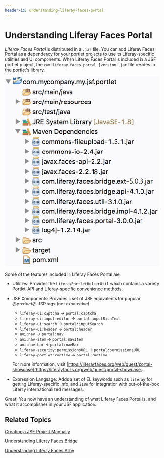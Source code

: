 ```yaml
---
header-id: understanding-liferay-faces-portal
---
```


# Understanding Liferay Faces Portal

*Liferay Faces Portal* is distributed in a `.jar` file. You can add Liferay
Faces Portal as a dependency for your portlet projects to use its
Liferay-specific utilities and UI components. When Liferay Faces Portal is
included in a JSF portlet project, the `com.liferay.faces.portal.[version].jar`
file resides in the portlet's library. 

![Figure 1: The required `.jar` files are downloaded for your JSF portlet based on the JSF UI Component Suite you configured.](../../images/jsf-jars-package-explorer.png)

Some of the features included in Liferay Faces Portal are: 

- Utilities: Provides the `LiferayPortletHelperUtil` which contains a variety
  Portlet-API and Liferay-specific convenience methods.

- JSF Components: Provides a set of JSF equivalents for popular @product@ JSP
  tags (not exhaustive):
    - `liferay-ui:captcha` &rarr; `portal:captcha`
    - `liferay-ui:input-editor` &rarr; `portal:inputRichText`
    - `liferay-ui:search` &rarr; `portal:inputSearch`
    - `liferay-ui:header` &rarr; `portal:header`
    - `aui:nav` &rarr; `portal:nav`
    - `aui:nav-item` &rarr; `portal:navItem`
    - `aui:nav-bar` &rarr; `portal:navBar`
    - `liferay-security:permissionsURL` &rarr; `portal:permissionsURL`
    - `liferay-portlet:runtime` &rarr; `portal:runtime`

    For more information, visit
    [https://liferayfaces.org/web/guest/portal-showcase](https://liferayfaces.org/web/guest/portal-showcase).

- Expression Language: Adds a set of EL keywords such as `liferay` for getting
  Liferay-specific info, and `i18n` for integration with out-of-the-box Liferay
  internationalized messages. 

Great! You now have an understanding of what Liferay Faces Portal is, and what
it accomplishes in your JSF application. 

## Related Topics

[Creating a JSF Project Manually](/docs/7-1/tutorials/-/knowledge_base/t/creating-a-jsf-project-manually)

[Understanding Liferay Faces Bridge](/docs/7-1/reference/-/knowledge_base/r/understanding-liferay-faces-bridge)

[Understanding Liferay Faces Alloy](/docs/7-1/reference/-/knowledge_base/r/understanding-liferay-faces-alloy)
